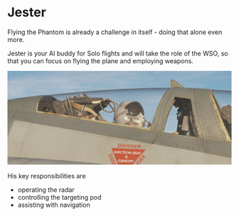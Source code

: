 # Jester

Flying the Phantom is already a challenge in itself - doing that alone even
more.

Jester is your AI buddy for Solo flights and will take the role of the WSO, so
that you can focus on flying the plane and employing weapons.

![Jester Crew](../img/ext_f4_jester.jpg)

His key responsibilities are

- operating the radar
- controlling the targeting pod
- assisting with navigation
